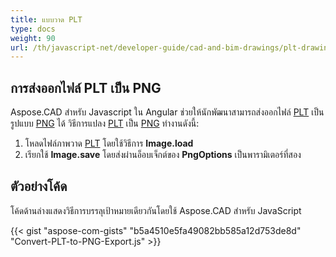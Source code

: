 ```yaml
---
title: แบบวาด PLT
type: docs
weight: 90
url: /th/javascript-net/developer-guide/cad-and-bim-drawings/plt-drawings/
---
```


## **การส่งออกไฟล์ PLT เป็น PNG**

Aspose.CAD สำหรับ Javascript ใน Angular ช่วยให้นักพัฒนาสามารถส่งออกไฟล์ [PLT](https://docs.fileformat.com/cad/plt/) เป็นรูปแบบ [PNG](https://docs.fileformat.com/image/png/) ได้
วิธีการแปลง [PLT](https://docs.fileformat.com/cad/plt/) เป็น [PNG](https://docs.fileformat.com/image/png/) ทำงานดังนี้:

1. โหลดไฟล์ภาพวาด [PLT](https://docs.fileformat.com/cad/plt/) โดยใช้วิธีการ **Image.load**
1. เรียกใช้ **Image.save** โดยส่งผ่านอ็อบเจ็กต์ของ **PngOptions** เป็นพารามิเตอร์ที่สอง

## ตัวอย่างโค้ด

โค้ดด้านล่างแสดงวิธีการบรรลุเป้าหมายเดียวกันโดยใช้ Aspose.CAD สำหรับ JavaScript

{{< gist "aspose-com-gists" "b5a4510e5fa49082bb585a12d753de8d" "Convert-PLT-to-PNG-Export.js" >}}
